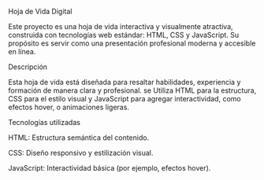 Hoja de Vida Digital

Este proyecto es una hoja de vida interactiva y visualmente atractiva, construida con tecnologías web estándar: HTML, CSS y JavaScript. Su propósito es servir como una presentación profesional moderna y accesible en línea.

Descripción

Esta hoja de vida está diseñada para resaltar habilidades, experiencia y formación de manera clara y profesional. se Utiliza HTML para la estructura, CSS para el estilo visual y JavaScript para agregar interactividad, como efectos hover, o animaciones ligeras.

Tecnologías utilizadas

HTML: Estructura semántica del contenido.

CSS: Diseño responsivo y estilización visual.

JavaScript: Interactividad básica (por ejemplo, efectos hover).

